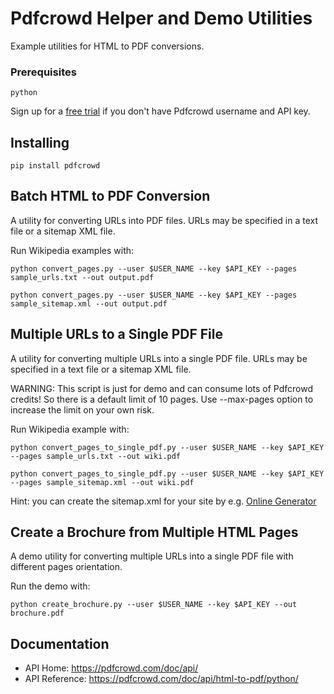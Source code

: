 # Pdfcrowd Helper and Demo Utilities

Example utilities for HTML to PDF conversions.

### Prerequisites

```
python
```

Sign up for a [free trial](https://pdfcrowd.com/user/sign_up/?pid=api-trial2) if you don't have Pdfcrowd username and API key.

## Installing

```
pip install pdfcrowd
```

## Batch HTML to PDF Conversion

A utility for converting URLs into PDF files. URLs may be specified in a text file or a sitemap XML file.

Run Wikipedia examples with:
```
python convert_pages.py --user $USER_NAME --key $API_KEY --pages sample_urls.txt --out output.pdf
```
```
python convert_pages.py --user $USER_NAME --key $API_KEY --pages sample_sitemap.xml --out output.pdf
```

## Multiple URLs to a Single PDF File

A utility for converting multiple URLs into a single PDF file. URLs may be specified in a text file or a sitemap XML file.

WARNING: This script is just for demo and can consume lots of Pdfcrowd credits! So there is a default limit of 10 pages. Use --max-pages option to increase the limit on your own risk.

Run Wikipedia example with:
```
python convert_pages_to_single_pdf.py --user $USER_NAME --key $API_KEY --pages sample_urls.txt --out wiki.pdf
```

```
python convert_pages_to_single_pdf.py --user $USER_NAME --key $API_KEY --pages sample_sitemap.xml --out wiki.pdf
```

Hint: you can create the sitemap.xml for your site by e.g. [Online Generator](https://www.xml-sitemaps.com/)

## Create a Brochure from Multiple HTML Pages

A demo utility for converting multiple URLs into a single PDF file with different pages orientation.

Run the demo with:
```
python create_brochure.py --user $USER_NAME --key $API_KEY --out brochure.pdf
```

## Documentation

* API Home:  <https://pdfcrowd.com/doc/api/>
* API Reference:  <https://pdfcrowd.com/doc/api/html-to-pdf/python/>
